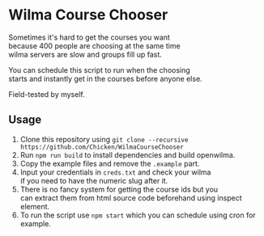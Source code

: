 # Wilma Course Chooser

Sometimes it's hard to get the courses you want  
because 400 people are choosing at the same time  
wilma servers are slow and groups fill up fast.

You can schedule this script to run when the choosing  
starts and instantly get in the courses before anyone else.

Field-tested by myself.

## Usage

1. Clone this repository using `git clone --recursive https://github.com/Chicken/WilmaCourseChooser`
1. Run `npm run build` to install dependencies and build openwilma.
1. Copy the example files and remove the `.example` part.
1. Input your credentials in `creds.txt` and check your wilma  
   if you need to have the numeric slug after it.
1. There is no fancy system for getting the course ids but you  
   can extract them from html source code beforehand using inspect element.
1. To run the script use `npm start` which you can schedule using cron for example.
